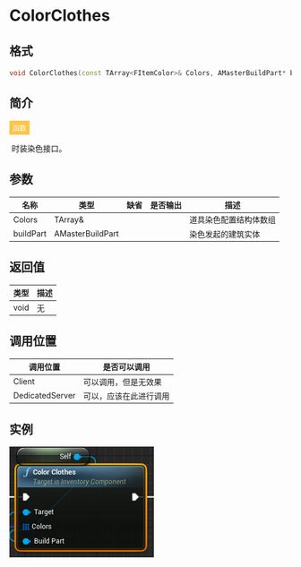 # ColorClothes

## 格式

```C++
void ColorClothes(const TArray<FItemColor>& Colors, AMasterBuildPart* buildPart);
```

## 简介

<span style="padding: 4px 6px; font-size: 12px; display: inline-block; color: #FFFFFF; background: #FFC547;">函数</span>

​	时装染色接口。

## 参数

| 名称      | 类型                | 缺省 | 是否输出 | 描述                   |
| --------- | ------------------- | ---- | -------- | ---------------------- |
| Colors    | TArray<FItemColor>& |      |          | 道具染色配置结构体数组 |
| buildPart | AMasterBuildPart    |      |          | 染色发起的建筑实体     |

## 返回值

| 类型 | 描述 |
| ---- | ---- |
| void | 无   |

## 调用位置

| 调用位置        | 是否可以调用           |
| --------------- | ---------------------- |
| Client          | 可以调用，但是无效果   |
| DedicatedServer | 可以，应该在此进行调用 |

## 实例

![ColorClothesFunction](..\\..\\Resources\\ColorClothesFunction.png)
